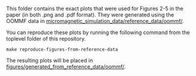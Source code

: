 This folder contains the exact plots that were used for Figures 2-5 in
the paper (in both .png and .pdf format). They were generated using the
OOMMF data in [micromagnetic_simulation_data/reference_data/oommf/](../../micromagnetic_simulation_data/reference_data/oommf/).

You can reproduce these plots by running the following command from
the toplevel folder of this repository.
```
make reproduce-figures-from-reference-data
```
The resulting plots will be placed in [figures/generated_from_reference_data/oommf/](../../figures/generated_from_reference_data/oommf/).
